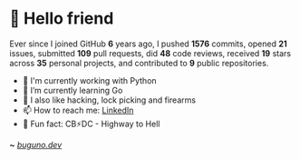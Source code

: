 # 🤖 Hello friend

Ever since I joined GitHub **6** years ago, I pushed **1576** commits, opened **21** issues, submitted **109** pull requests, did **48** code reviews, received **19** stars across **35** personal projects, and contributed to **9** public repositories.

- 🐍 I'm currently working with Python
- 🌱 I’m currently learning Go
- 🔭 I also like hacking, lock picking and firearms
- 📫 How to reach me: [LinkedIn](https://www.linkedin.com/in/brunodesouzabezerra/)
- 🤡 Fun fact: CB⚡DC - Highway to Hell

**~** [_buguno.dev_](https://buguno.dev)
